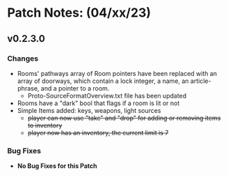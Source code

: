 # Patch Notes: (04/xx/23)

## v0.2.3.0

### Changes

- Rooms' pathways array of Room pointers have been replaced with an array of doorways, which contain a lock integer, a name, an article-phrase, and a pointer to a room.
  - Proto-SourceFormatOverview.txt file has been updated
- Rooms have a "dark" bool that flags if a room is lit or not
- Simple Items added: keys, weapons, light sources
  - ~~player can now use "take" and "drop" for adding or removing items to inventory~~
  - ~~player now has an inventory, the current limit is 7~~

### Bug Fixes

- **No Bug Fixes for this Patch**
